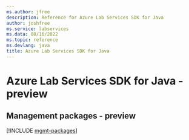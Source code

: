 ```yaml
---
ms.author: jfree
description: Reference for Azure Lab Services SDK for Java
author: joshfree
ms.service: labservices
ms.data: 08/16/2022
ms.topic: reference
ms.devlang: java
title: Azure Lab Services SDK for Java
---
```

# Azure Lab Services SDK for Java - preview

## Management packages - preview
[!INCLUDE [mgmt-packages](lab-services-mgmt-index.md)]